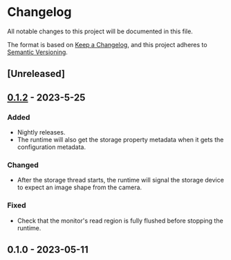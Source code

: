 # Changelog

All notable changes to this project will be documented in this file.

The format is based on [Keep a Changelog](https://keepachangelog.com/en/1.0.0/),
and this project adheres to [Semantic Versioning](https://semver.org/spec/v2.0.0.html).

## [Unreleased]

## [0.1.2](https://github.com/acquire-project/acquire-video-runtime/compare/v0.1.1...v0.1.2) - 2023-5-25

### Added

- Nightly releases.
- The runtime will also get the storage property metadata when it gets the configuration metadata.

### Changed

- After the storage thread starts, the runtime will signal the storage device to expect an image shape from the camera.

### Fixed

- Check that the monitor's read region is fully flushed before stopping the runtime.

## 0.1.0 - 2023-05-11
